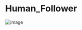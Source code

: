 # Human_Follower
![image](https://github.com/Mouly22/Human_Follower/assets/67923321/ee68c994-b2e8-4aec-96d7-5180f95b2eeb)
